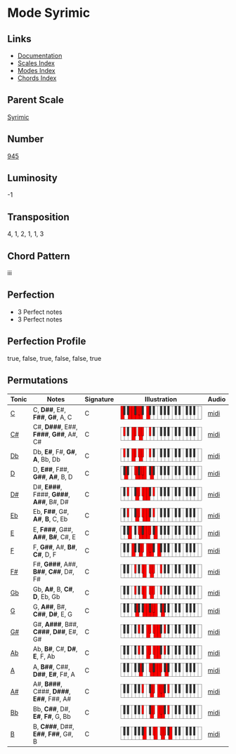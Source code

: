 # Mode Syrimic

## Links

- [Documentation](README.md)
- [Scales Index](Scales.md)
- [Modes Index](Modes.md)
- [Chords Index](Chords.md)

## Parent Scale

[Syrimic](ScaleSyrimic.md)

## Number

[945](https://ianring.com/musictheory/scales/945)

## Luminosity

-1

## Transposition

4, 1, 2, 1, 1, 3

## Chord Pattern

iii

## Perfection

- 3 Perfect notes
- 3 Perfect notes

## Perfection Profile

true, false, true, false, false, true

## Permutations

| Tonic | Notes | Signature | Illustration | Audio |
|-------|-------|-----------|--------------|-------|
| [C](ModeCNaturalSyrimic.md) | C, **D##**, E#, **F##**, **G#**, A, C | C | ![CNaturalSyrimic](ModeCNaturalSyrimic.png) | [midi](https://github.com/edipermadi/music/blob/main/docs/ModeCNaturalSyrimic.mid?raw=true) |
| [C#](ModeCSharpSyrimic.md) | C#, **D###**, E##, **F###**, **G##**, A#, C# | C | ![CSharpSyrimic](ModeCSharpSyrimic.png) | [midi](https://github.com/edipermadi/music/blob/main/docs/ModeCSharpSyrimic.mid?raw=true) |
| [Db](ModeDFlatSyrimic.md) | Db, **E#**, F#, **G#**, **A**, Bb, Db | C | ![DFlatSyrimic](ModeDFlatSyrimic.png) | [midi](https://github.com/edipermadi/music/blob/main/docs/ModeDFlatSyrimic.mid?raw=true) |
| [D](ModeDNaturalSyrimic.md) | D, **E##**, F##, **G##**, **A#**, B, D | C | ![DNaturalSyrimic](ModeDNaturalSyrimic.png) | [midi](https://github.com/edipermadi/music/blob/main/docs/ModeDNaturalSyrimic.mid?raw=true) |
| [D#](ModeDSharpSyrimic.md) | D#, **E###**, F###, **G###**, **A##**, B#, D# | C | ![DSharpSyrimic](ModeDSharpSyrimic.png) | [midi](https://github.com/edipermadi/music/blob/main/docs/ModeDSharpSyrimic.mid?raw=true) |
| [Eb](ModeEFlatSyrimic.md) | Eb, **F##**, G#, **A#**, **B**, C, Eb | C | ![EFlatSyrimic](ModeEFlatSyrimic.png) | [midi](https://github.com/edipermadi/music/blob/main/docs/ModeEFlatSyrimic.mid?raw=true) |
| [E](ModeENaturalSyrimic.md) | E, **F###**, G##, **A##**, **B#**, C#, E | C | ![ENaturalSyrimic](ModeENaturalSyrimic.png) | [midi](https://github.com/edipermadi/music/blob/main/docs/ModeENaturalSyrimic.mid?raw=true) |
| [F](ModeFNaturalSyrimic.md) | F, **G##**, A#, **B#**, **C#**, D, F | C | ![FNaturalSyrimic](ModeFNaturalSyrimic.png) | [midi](https://github.com/edipermadi/music/blob/main/docs/ModeFNaturalSyrimic.mid?raw=true) |
| [F#](ModeFSharpSyrimic.md) | F#, **G###**, A##, **B##**, **C##**, D#, F# | C | ![FSharpSyrimic](ModeFSharpSyrimic.png) | [midi](https://github.com/edipermadi/music/blob/main/docs/ModeFSharpSyrimic.mid?raw=true) |
| [Gb](ModeGFlatSyrimic.md) | Gb, **A#**, B, **C#**, **D**, Eb, Gb | C | ![GFlatSyrimic](ModeGFlatSyrimic.png) | [midi](https://github.com/edipermadi/music/blob/main/docs/ModeGFlatSyrimic.mid?raw=true) |
| [G](ModeGNaturalSyrimic.md) | G, **A##**, B#, **C##**, **D#**, E, G | C | ![GNaturalSyrimic](ModeGNaturalSyrimic.png) | [midi](https://github.com/edipermadi/music/blob/main/docs/ModeGNaturalSyrimic.mid?raw=true) |
| [G#](ModeGSharpSyrimic.md) | G#, **A###**, B##, **C###**, **D##**, E#, G# | C | ![GSharpSyrimic](ModeGSharpSyrimic.png) | [midi](https://github.com/edipermadi/music/blob/main/docs/ModeGSharpSyrimic.mid?raw=true) |
| [Ab](ModeAFlatSyrimic.md) | Ab, **B#**, C#, **D#**, **E**, F, Ab | C | ![AFlatSyrimic](ModeAFlatSyrimic.png) | [midi](https://github.com/edipermadi/music/blob/main/docs/ModeAFlatSyrimic.mid?raw=true) |
| [A](ModeANaturalSyrimic.md) | A, **B##**, C##, **D##**, **E#**, F#, A | C | ![ANaturalSyrimic](ModeANaturalSyrimic.png) | [midi](https://github.com/edipermadi/music/blob/main/docs/ModeANaturalSyrimic.mid?raw=true) |
| [A#](ModeASharpSyrimic.md) | A#, **B###**, C###, **D###**, **E##**, F##, A# | C | ![ASharpSyrimic](ModeASharpSyrimic.png) | [midi](https://github.com/edipermadi/music/blob/main/docs/ModeASharpSyrimic.mid?raw=true) |
| [Bb](ModeBFlatSyrimic.md) | Bb, **C##**, D#, **E#**, **F#**, G, Bb | C | ![BFlatSyrimic](ModeBFlatSyrimic.png) | [midi](https://github.com/edipermadi/music/blob/main/docs/ModeBFlatSyrimic.mid?raw=true) |
| [B](ModeBNaturalSyrimic.md) | B, **C###**, D##, **E##**, **F##**, G#, B | C | ![BNaturalSyrimic](ModeBNaturalSyrimic.png) | [midi](https://github.com/edipermadi/music/blob/main/docs/ModeBNaturalSyrimic.mid?raw=true) |
